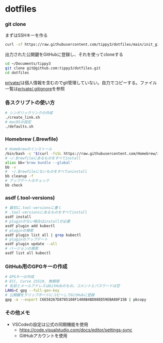 # dotfiles

### git clone

まずはSSHキーを作る

```zsh
curl -sf https://raw.githubusercontent.com/tippy3/dotfiles/main/init_github.sh | sh -
```

出力された公開鍵をGitHubに登録し、それを使ってcloneする

```zsh
cd ~/Documents/tippy3
git clone git@github.com:tippy3/dotfiles.git
cd dotfiles
```

[private/](./private)は個人情報を含むのでgit管理していない。自力でコピーする。ファイル一覧は[private/.gitignore](./private/.gitignore)を参照

### 各スクリプトの使い方

```zsh
# シンボリックリンクの作成
./create_link.sh
# macOSの設定
./defaults.sh
```

### Homebrew (.Brewfile)

```zsh
# Homebrewのインストール
/bin/bash -c "$(curl -fsSL https://raw.githubusercontent.com/Homebrew/install/HEAD/install.sh)"
# ~/.Brewfileにあるものをすべてinstall
alias bb='brew bundle --global'
bb -v
#  ~/.Brewfileにないものをすべてuninstall
bb cleanup -f
# アップデートのチェック
bb check
```

### asdf (.tool-versions)

```zsh
# 最初に.tool-versionsに書く
# .tool-versionsにあるものをすべてinstall
asdf install
# pluginがない場合はinstallが必要
asdf plugin add kubectl
# pluginの検索
asdf plugin list all | grep kubectl
# pluginのアップデート
asdf plugin update --all
# バージョンの検索
asdf list all kubectl
```

### GitHub用のGPGキーの作成

```zsh
# GPGキーの作成
# ECC, Curve 25519, 無期限
# 名前とメールアドレスはGitHubのもの。コメントとパスワードは空
LANG=C gpg --full-gen-key
# 公開鍵をクリップボードにコピーしてGitHubに登録
gpg -a --export C6E58267D8785108F1408B4BD88ED59EBA88F15B | pbcopy
```

### その他メモ

- VSCodeの設定は公式の同期機能を使用
  - https://code.visualstudio.com/docs/editor/settings-sync
  - GitHubアカウントを使用
